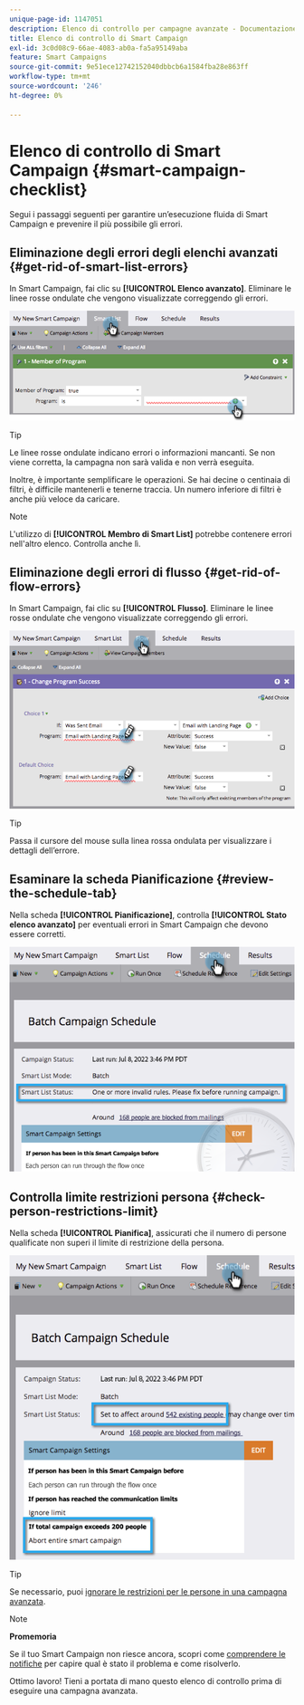 ```yaml
---
unique-page-id: 1147051
description: Elenco di controllo per campagne avanzate - Documentazione di Marketo - Documentazione del prodotto
title: Elenco di controllo di Smart Campaign
exl-id: 3c0d08c9-66ae-4083-ab0a-fa5a95149aba
feature: Smart Campaigns
source-git-commit: 9e51ece12742152040dbbcb6a1584fba28e863ff
workflow-type: tm+mt
source-wordcount: '246'
ht-degree: 0%

---
```


# Elenco di controllo di Smart Campaign {#smart-campaign-checklist}

Segui i passaggi seguenti per garantire un’esecuzione fluida di Smart Campaign e prevenire il più possibile gli errori.

## Eliminazione degli errori degli elenchi avanzati {#get-rid-of-smart-list-errors}

In Smart Campaign, fai clic su **[!UICONTROL Elenco avanzato]**. Eliminare le linee rosse ondulate che vengono visualizzate correggendo gli errori.

![](assets/smart-campaign-checklist-1.png)

>[!TIP]
>
>Le linee rosse ondulate indicano errori o informazioni mancanti. Se non viene corretta, la campagna non sarà valida e non verrà eseguita.
>
>Inoltre, è importante semplificare le operazioni. Se hai decine o centinaia di filtri, è difficile mantenerli e tenerne traccia. Un numero inferiore di filtri è anche più veloce da caricare.

>[!NOTE]
>
>L&#39;utilizzo di **[!UICONTROL Membro di Smart List]** potrebbe contenere errori nell&#39;altro elenco. Controlla anche lì.

## Eliminazione degli errori di flusso {#get-rid-of-flow-errors}

In Smart Campaign, fai clic su **[!UICONTROL Flusso]**. Eliminare le linee rosse ondulate che vengono visualizzate correggendo gli errori.

![](assets/smart-campaign-checklist-2.png)

>[!TIP]
>
>Passa il cursore del mouse sulla linea rossa ondulata per visualizzare i dettagli dell’errore.

## Esaminare la scheda Pianificazione {#review-the-schedule-tab}

Nella scheda **[!UICONTROL Pianificazione]**, controlla **[!UICONTROL Stato elenco avanzato]** per eventuali errori in Smart Campaign che devono essere corretti.

![](assets/smart-campaign-checklist-3.png)

## Controlla limite restrizioni persona {#check-person-restrictions-limit}

Nella scheda **[!UICONTROL Pianifica]**, assicurati che il numero di persone qualificate non superi il limite di restrizione della persona.

![](assets/smart-campaign-checklist-4.png)

>[!TIP]
>
>Se necessario, puoi [ignorare le restrizioni per le persone in una campagna avanzata](/help/marketo/product-docs/core-marketo-concepts/smart-campaigns/using-smart-campaigns/override-person-restrictions-in-a-smart-campaign.md).

>[!NOTE]
>
>**Promemoria**
>
>Se il tuo Smart Campaign non riesce ancora, scopri come [comprendere le notifiche](/help/marketo/product-docs/core-marketo-concepts/miscellaneous/understanding-notifications.md) per capire qual è stato il problema e come risolverlo.

Ottimo lavoro! Tieni a portata di mano questo elenco di controllo prima di eseguire una campagna avanzata.
